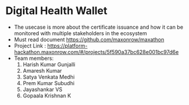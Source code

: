 # Digital Health Wallet
- The usecase is more about the certificate issuance and how it can be monitored with multiple stakeholders in the ecosystem
- Must read document https://github.com/maxonrow/maxathon
- Project Link : https://platform-hackathon.maxonrow.com/#/projects/5f590a37bc628e001bc97d6e
- Team members: 
  1. Harish Kumar Gunjalli
  2. Amaresh Kumar
  3. Satya Venkata Medhi
  4. Prem Kumar Subudhi
  5. Jayashankar VS
  6. Gopaala Krishnan K
